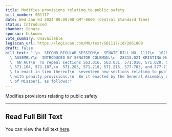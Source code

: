 ```yaml
---
title: Modifies provisions relating to public safety
bill_number: SB1117
date: Wed Jan 03 2024 00:00:00 GMT-0600 (Central Standard Time)
status: Introduced
chamber: Senate
sponsor: Unknown
vote_summary: Unavailable
legiscan_url: https://legiscan.com/MO/text/SB1117/id/2861809
draft: false
bill_text: "|\n  SECOND REGULAR SESSION\n  SENATE BILL NO. 1117\n  102ND GENERA L\
  \ ASSEMBLY\n  INTRODUCED BY SENATOR COLEMAN.\n  2831S.02I KRISTINA MARTIN, Secretary\n\
  \  AN ACT\n  To repeal sections 563.016, 563.031, 571.010, 571.020, 571.030, 571.101,\
  \ 571.104, 571.107,\n  571.205, 571.210, 571.215, 577.703, and 577.712, RSMo, and\
  \ to enact in lieu thereof\n  seventeen new sections relating to public safety,\
  \ with penalty provisions.\n  Be it enacted by the General Assembly of the State\
  \ of Missouri, as follows:"
---
```

Modifies provisions relating to public safety

---

## Read Full Bill Text

You can view the full text [here](https://legiscan.com/MO/text/SB1117/id/2861809).

